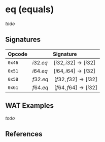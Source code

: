 
# eq (equals)

_todo_




## Signatures

| Opcode | Signature |
|--------|-----------|
| `0x46` | $i32.eq \quad [ i32, i32 ] \to [ i32 ]$ |
| `0x51` | $i64.eq \quad [ i64, i64 ] \to [ i32 ]$ |
| `0x5B` | $f32.eq \quad [ f32, f32 ] \to [ i32 ]$ |
| `0x61` | $f64.eq \quad [ f64, f64 ] \to [ i32 ]$ |



## WAT Examples

_todo_


## References

[^§2.4.1]: _WebAssembly Core Specification: Numeric Instructions_ - <https://webassembly.github.io/spec/core/bikeshed/#numeric-instructions%E2%91%A0>


